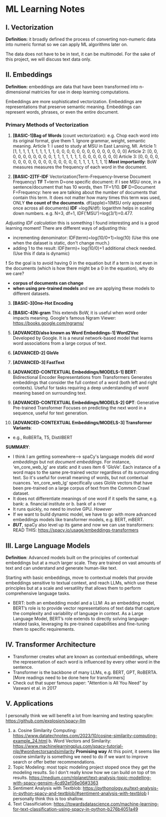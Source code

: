 # ML Learning Notes

## I. Vectorization
**Definition:** it broadly defined the process of converting non-numeric data into numeric format so we can apply ML algorithms later on.

The data does not have to be in text, it can be multimodel. For the sake of this project, we will discuss text data only.

## II. Embeddings
**Definition:** embeddings are data that have been transformed into n-dimensional matricies for use in deep learning computations.

Embeddings are more sophisticated vectorization. Embeddings are representations that preserve semantic meaning. Embeddings can represent words, phrases, or even the entire document.

### Primary Methods of Vectorization
1. **[BASIC-1]Bag of Words** (count vectorization):
e.g. Chop each word into its original format, give them 1. Ignore grammar, weight, semantic meaning.
Article 1: I used to study at MSU in East Lansing, MI.
Article 1: [1, 1, 1, 1, 1, 1, 1, 1, 1, 1, 0, 0, 0, 0, 0, 0, 0, 0, 0, 0, 0, 0, 0, 0]
Article 2: [0, 0, 0, 0, 0, 0, 0, 0, 0, 0, 1, 1, 1, 1, 1, 1, 1, 0, 0, 0, 0, 0, 0, 0]
Article 3: [0, 0, 0, 0, 0, 0, 0, 0, 0, 0, 0, 0, 0, 0, 0, 0, 0, 1, 1, 1, 1, 1, 1, 1]
**Most importantly**: BoW measures measures the frequency of each word in the document.

2. **[BASIC-2]TF-IDF** Vectorization(Term-Frequency-Inverse Document Frequency)
**TF** T=term D=one specific document: if I see MSU once, in a sentence/document that has 10 words, then TF=1/10.
**DF** D=Document F=Frequency: here we are talking about the number of documents that contain this term. It does not matter how many times this term was used, ONLY **the count of the documents**. df(apple)=1(MSU only appeared once across all documents)
**IDF** =log(N/df): logarithm helps in scaling down numbers. e.g. N=3, df=1, IDF('MSU')=log(3/1)=0.477.

*Adjusting IDF calculation* this is something I found interesting and is a good learning moment! There are different ways of adjusting this:
- incrementing denominator: IDF(term)=log(10/0+1)=log(10)
(Use this one when the dataset is static, don't change much.)
- adding 1 to the result:
IDF(term)= log(10/0)+1
additional check needed.
(Use this if data is dynamic)

**!** So the goal is to avoid having 0 in the equation but if a term is not even in the documents (which is how there might be a 0 in the equation), why do we care?
- **corpus of documents can change**
- **when using pre-trained models** and we are applying these models to different datasets.

3. **[BASIC-3]One-Hot Encoding**

4. **[BASIC-4]N-gram**
This extends BoW, it is useful when word order impacts meaning.
Google's famous Ngram Viewer: https://books.google.com/ngrams/

5. **[ADVANCED/also known as Word Embeddings-1] Word2Vec**
Developed by Google.
It is a neural network-based model that learns word associations from a large corpus of text.

6. **[ADVANCED-2] GloVe**


7. **[ADVANCED-3] FastText**

8. **[ADVANCED-CONTEXTUAL Embeddings/MODELS-1] BERT**:
Bidirectional Encoder Representations from Transformers
Generates embeddings that consider the full context of a word (both left and right contexts).
Useful for tasks requiring a deep understanding of word meaning based on surrounding text.

9. **[ADVANCED-CONTEXTUAL Embeddings/MODELS-2] GPT**:
Generative Pre-trained Transformer
Focuses on predicting the next word in a sequence, useful for text generation.

10. **[ADVANCED-CONTEXTUAL Embeddings/MODELS-3] Transformer Variants**:
- e.g., RoBERTa, T5, DistilBERT


**SUMMARY**:
- I think I am getting somewhere--> spaCy's language models did *word embeddings* but not *document embeddings*. For instance, 'en_core_web_lg' are static and it uses item 6 'GloVe'. Each instance of a word maps to the same pre-trained vector regardless of its surrounding text. So it's useful for overall meaning of words, but not contextual nuances.
'en_core_web_lg' specifically uses GloVe vectors that have been pre-trained on a large corpus of text from the Common Crawl dataset. 
- It does not differentiate meanings of one word if it spells the same, e.g. bank: a. financial institute or b. bank of a river
- It runs quickly, no need to involve GPU.
*However*
- If we want to build dynamic model, we have to go with more advanced embeddings models like transformer models, e.g. BERT, mBERT.
- ***BUT***, spaCy also level up its game and now we can use transformers: READ THIS: https://spacy.io/usage/embeddings-transformers

## III. Large Language Models
**Definition**: Advanced models built on the principles of contextual embeddings but at a much larger scale. They are trained on vast amounts of text and can understand and generate human-like text.

Starting with basic embeddings, move to contextual models that provide embeddings sensitive to textual context, and reach LLMs, which use these principles but at a scale and versatility that allows them to perform comprehensive language tasks.

- BERT: both an embedding model and a LLM:
As an embedding model, BERT’s role is to provide vector representations of text data that capture the complexity and variability of language in context.
As a Large Language Model, BERT’s role extends to directly solving language-related tasks, leveraging its pre-trained capabilities and fine-tuning them to specific requirements.

## IV. Transformer Architecture
- Transformer creates what are known as contextual embeddings, where the representation of each word is influenced by every other word in the sentence.
- Transformer is the backbone of many LLMs, e.g. BERT, GPT, RoBERTA.
[More readings need to be done here for transformers]
- Check out that super famous paper: "Attention is All You Need" by Vaswani et al. in 2017

## V. Applications
I personally think we will benefit a lot from learning and testing spacyllm: https://github.com/explosion/spacy-llm
1. a. Cosine Similarity Computing: https://www.datatechnotes.com/2023/10/cosine-similarity-computing-example_24.html
b. Word Vectors and Similarity: https://www.machinelearningplus.com/spacy-tutorial-nlp/#wordvectorsandsimilarity
**Promising way** At this point, it seems like cosine similarity is something we need to do if we want to improve search or offer better recommendations.
2. Topic Modeling: most topic modeling project stoped once they get the modeling results. So I don't really know how we can build on top of tm results. https://medium.com/nlplanet/text-analysis-topic-modelling-with-spacy-gensim-4cd92ef06e06#3363
3. Sentiment Analysis with Textblob: https://pythonology.eu/text-analysis-in-python-spacy-and-textblob/#sentiment-analysis-with-textblob I personally think this is too shallow.
4. Text Classificiation: https://towardsdatascience.com/machine-learning-for-text-classification-using-spacy-in-python-b276b4051a49

